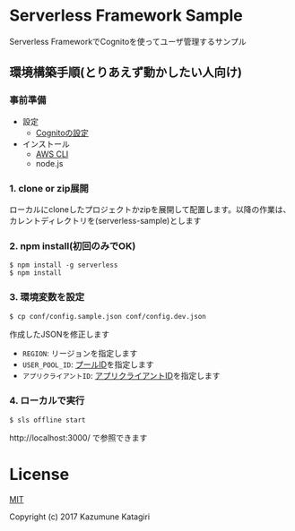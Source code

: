 # Serverless Framework Sample

Serverless FrameworkでCognitoを使ってユーザ管理するサンプル

## 環境構築手順(とりあえず動かしたい人向け)

### 事前準備
- 設定
  - [Cognitoの設定](docs/cognitoの設定.md)
- インストール
  - [AWS CLI](https://aws.amazon.com/cli/)
  - node.js

### 1. clone or zip展開
ローカルにcloneしたプロジェクトかzipを展開して配置します。以降の作業は、カレントディレクトリを(serverless-sample)とします

### 2. npm install(初回のみでOK)

```
$ npm install -g serverless
$ npm install
```

### 3. 環境変数を設定
```
$ cp conf/config.sample.json conf/config.dev.json
```
作成したJSONを修正します
- `REGION`: リージョンを指定します
- `USER_POOL_ID`: [プールID](docs/cognitoの設定.md#プールid)を指定します
- `アプリクライアントID`: [アプリクライアントID](docs/cognitoの設定.md#アプリクライアントid)を指定します

### 4. ローカルで実行
```
$ sls offline start
```
http://localhost:3000/ で参照できます

# License

[MIT](https://opensource.org/licenses/MIT "MIT")

Copyright (c) 2017 Kazumune Katagiri
